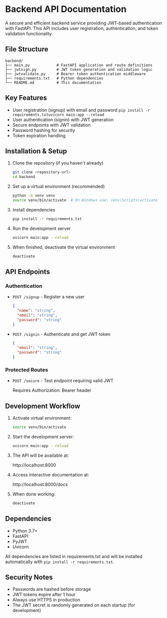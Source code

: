 # Backend API Documentation

A secure and efficient backend service providing JWT-based authentication with FastAPI. This API includes user registration, authentication, and token validation functionality.

## File Structure

    backend/
    ├── main.py            # FastAPI application and route definitions
    ├── jwtsign.py         # JWT token generation and validation logic
    ├── jwtvalidate.py     # Bearer token authentication middleware
    ├── requirements.txt   # Python dependencies
    └── README.md          # This documentation

## Key Features

- User registration (signup) with email and password
  `pip install -r requirements.txtuvicorn main:app --reload`
- User authentication (signin) with JWT generation
- Secure endpoints with JWT validation
- Password hashing for security
- Token expiration handling

## Installation & Setup

1. Clone the repository (if you haven't already)

    ```bash
    git clone <repository-url>
    cd backend
    ```

2. Set up a virtual environment (recommended)

    ```bash
    python -m venv venv
    source venv/bin/activate  # On Windows use: venv\Scripts\activate
    ```

3. Install dependencies

    ```bash
    pip install -r requirements.txt
    ```

4. Run the development server

    ```bash
    uvicorn main:app --reload
    ```

5. When finished, deactivate the virtual environment

    ```bash
    deactivate
    ```

## API Endpoints

### Authentication

- `POST /signup` - Register a new user

    ```json
    {
      "name": "string",
      "email": "string",
      "password": "string"
    }
    ```

- `POST /signin` - Authenticate and get JWT token

    ```json
    {
      "email": "string",
      "password": "string"
    }
    ```

### Protected Routes

- `POST /secure` - Test endpoint requiring valid JWT

    Requires Authorization: Bearer <token> header

## Development Workflow

1. Activate virtual environment:

    ```bash
    source venv/bin/activate
    ```

2. Start the development server:

    ```bash
    uvicorn main:app --reload
    ```

3. The API will be available at:

    http://localhost:8000

4. Access interactive documentation at:

    http://localhost:8000/docs

5. When done working:

    ```bash
    deactivate
    ```

## Dependencies

- Python 3.7+
- FastAPI
- PyJWT
- Uvicorn

All dependencies are listed in requirements.txt and will be installed automatically with `pip install -r requirements.txt`.

## Security Notes

- Passwords are hashed before storage
- JWT tokens expire after 1 hour
- Always use HTTPS in production
- The JWT secret is randomly generated on each startup (for development)